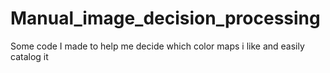 # Manual_image_decision_processing
 Some code I made to help me decide which color maps i like and easily catalog it 

